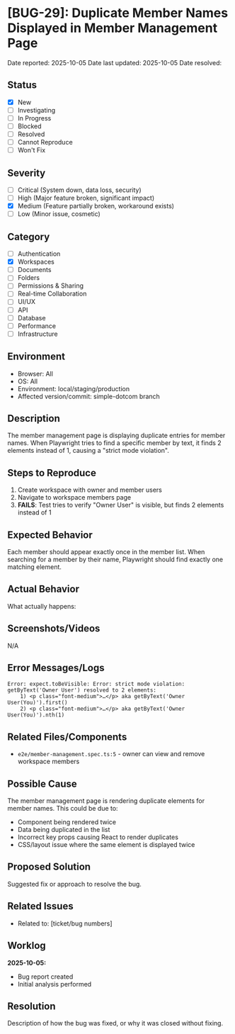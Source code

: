 # [BUG-29]: Duplicate Member Names Displayed in Member Management Page

Date reported: 2025-10-05
Date last updated: 2025-10-05
Date resolved:

## Status

- [x] New
- [ ] Investigating
- [ ] In Progress
- [ ] Blocked
- [ ] Resolved
- [ ] Cannot Reproduce
- [ ] Won't Fix

## Severity

- [ ] Critical (System down, data loss, security)
- [ ] High (Major feature broken, significant impact)
- [x] Medium (Feature partially broken, workaround exists)
- [ ] Low (Minor issue, cosmetic)

## Category

- [ ] Authentication
- [x] Workspaces
- [ ] Documents
- [ ] Folders
- [ ] Permissions & Sharing
- [ ] Real-time Collaboration
- [ ] UI/UX
- [ ] API
- [ ] Database
- [ ] Performance
- [ ] Infrastructure

## Environment

- Browser: All
- OS: All
- Environment: local/staging/production
- Affected version/commit: simple-dotcom branch

## Description

The member management page is displaying duplicate entries for member names. When Playwright tries to find a specific member by text, it finds 2 elements instead of 1, causing a "strict mode violation".

## Steps to Reproduce

1. Create workspace with owner and member users
2. Navigate to workspace members page
3. **FAILS**: Test tries to verify "Owner User" is visible, but finds 2 elements instead of 1

## Expected Behavior

Each member should appear exactly once in the member list. When searching for a member by their name, Playwright should find exactly one matching element.

## Actual Behavior

What actually happens:

## Screenshots/Videos

N/A

## Error Messages/Logs

```
Error: expect.toBeVisible: Error: strict mode violation: getByText('Owner User') resolved to 2 elements:
    1) <p class="font-medium">…</p> aka getByText('Owner User(You)').first()
    2) <p class="font-medium">…</p> aka getByText('Owner User(You)').nth(1)
```

## Related Files/Components

- `e2e/member-management.spec.ts:5` - owner can view and remove workspace members

## Possible Cause

The member management page is rendering duplicate elements for member names. This could be due to:
- Component being rendered twice
- Data being duplicated in the list
- Incorrect key props causing React to render duplicates
- CSS/layout issue where the same element is displayed twice

## Proposed Solution

Suggested fix or approach to resolve the bug.

## Related Issues

- Related to: [ticket/bug numbers]

## Worklog

**2025-10-05:**
- Bug report created
- Initial analysis performed

## Resolution

Description of how the bug was fixed, or why it was closed without fixing.
